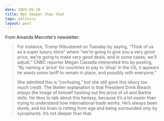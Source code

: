 ```yaml
---
date: 2025-05-10
title: Not deeper than that
tags: politics
layout: post
---
```


From Amanda Marcotte's newsletter:

> For instance, Trump filibustered on Tuesday by saying, “Think of us as a super luxury store” where “we're going to give you a very good price, we're going to make very good deals, and in some cases, we'll adjust.” CNBC reporter Megan Cassella interpreted this by posting, “By naming a ‘price’ for countries to pay to ‘shop’ in the US, it appears he wants some tariff to remain in place, and possibly with everyone.” 
>
> She admitted this is “confusing,” but she still gave this idiocy too much credit. The likelier explanation is that President Drink Bleach enjoys the image of himself hashing out the price of oil and Barbie dolls. He likes to talk about this fantasy, because it’s a lot easier than trying to understand how international trade works. He’s always been dumb, and his brain is rotting from age and being surrounded only by sycophants. It’s not deeper than that.
